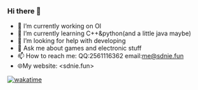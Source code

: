 ### Hi there 👋

- 🔭 I’m currently working on OI
- 🌱 I’m currently learning C++&python(and a little java maybe)
- 🤔 I’m looking for help with developing
- 💬 Ask me about games and electronic stuff
- 📫 How to reach me: QQ:2561116362 email:me@sdnie.fun
- 🌐My website: <sdnie.fun>

[![wakatime](https://wakatime.com/badge/user/198c3629-3a5a-4cda-9bb2-db322260b881.svg)](https://wakatime.com/@198c3629-3a5a-4cda-9bb2-db322260b881)
